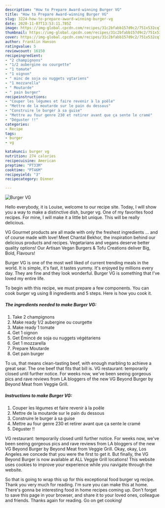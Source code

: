 ```yaml
---
description: "How to Prepare Award-winning Burger VG"
title: "How to Prepare Award-winning Burger VG"
slug: 3224-how-to-prepare-award-winning-burger-vg
date: 2020-11-07T13:53:11.785Z
image: https://img-global.cpcdn.com/recipes/31c2bfabb157d9c2/751x532cq70/burger-vg-photo-principale-de-la-recette.jpg
thumbnail: https://img-global.cpcdn.com/recipes/31c2bfabb157d9c2/751x532cq70/burger-vg-photo-principale-de-la-recette.jpg
cover: https://img-global.cpcdn.com/recipes/31c2bfabb157d9c2/751x532cq70/burger-vg-photo-principale-de-la-recette.jpg
author: Franklin Hanson
ratingvalue: 5
reviewcount: 16150
recipeingredient:
- "2 champignons"
- "1/2 aubergine ou courgette"
- "1 tomate"
- "1 oignon"
- " minc de soja ou nuggets vgtariens"
- "1 mozzarella"
- " Moutarde"
- " pain burger"
recipeinstructions:
- "Couper les légumes et faire revenir à la poêle"
- "Mettre de la moutarde sur le pain du dessous"
- "Construire le burger à sa guise"
- "Mettre au four genre 230 et retirer avant que ça sente le cramé"
- "Déguster !!"
categories:
- Recipe
tags:
- burger
- vg

katakunci: burger vg 
nutrition: 274 calories
recipecuisine: American
preptime: "PT33M"
cooktime: "PT46M"
recipeyield: "3"
recipecategory: Dinner

---
```



![Burger VG](https://img-global.cpcdn.com/recipes/31c2bfabb157d9c2/751x532cq70/burger-vg-photo-principale-de-la-recette.jpg)

Hello everybody, it is Louise, welcome to our recipe site. Today, I will show you a way to make a distinctive dish, burger vg. One of my favorites food recipes. For mine, I will make it a little bit unique. This will be really delicious.

VG Gourmet products are all made with only the freshest ingredients … and of course made with love! Meet Chantal Bekhor, the inspiration behind our delicious products and recipes. Vegetarians and vegans deserve better quality options! Our Artisan Vegan Burgers &amp; Tofu Creations deliver Big, Bold, Flavours!

Burger VG is one of the most well liked of current trending meals in the world. It is simple, it's fast, it tastes yummy. It's enjoyed by millions every day. They are fine and they look wonderful. Burger VG is something that I've loved my entire life.


To begin with this recipe, we must prepare a few components. You can cook burger vg using 8 ingredients and 5 steps. Here is how you cook it.

<!--inarticleads1-->

##### The ingredients needed to make Burger VG:

1. Take 2 champignons
1. Make ready 1/2 aubergine ou courgette
1. Make ready 1 tomate
1. Get 1 oignon
1. Get  Émincé de soja ou nuggets végétariens
1. Get 1 mozzarella
1. Prepare  Moutarde
1. Get  pain burger


To us, that means clean-tasting beef, with enough marbling to achieve a great sear. The one beef that fits that bill is. VG restaurant: temporarily closed until further notice. For weeks now, we&#39;ve been seeing gorgeous pics and rave reviews from LA bloggers of the new VG Beyond Burger by Beyond Meat from Veggie Grill. 

<!--inarticleads2-->

##### Instructions to make Burger VG:

1. Couper les légumes et faire revenir à la poêle
1. Mettre de la moutarde sur le pain du dessous
1. Construire le burger à sa guise
1. Mettre au four genre 230 et retirer avant que ça sente le cramé
1. Déguster !!


VG restaurant: temporarily closed until further notice. For weeks now, we&#39;ve been seeing gorgeous pics and rave reviews from LA bloggers of the new VG Beyond Burger by Beyond Meat from Veggie Grill. Okay, okay, Los Angeles.we concede that you were the first to get it. But finally, the VG Beyond Burger is now available at ALL Veggie Grill locations! This website uses cookies to improve your experience while you navigate through the website. 

So that is going to wrap this up for this exceptional food burger vg recipe. Thank you very much for reading. I'm sure you can make this at home. There's gonna be interesting food in home recipes coming up. Don't forget to save this page in your browser, and share it to your loved ones, colleague and friends. Thanks again for reading. Go on get cooking!
